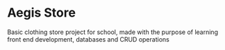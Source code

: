 # Aegis Store
Basic clothing store project for school, made with the purpose of learning front end development, databases and CRUD operations

